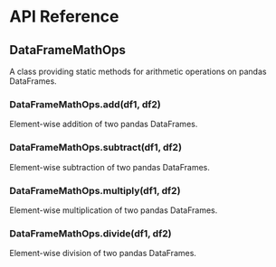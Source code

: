 # API Reference

## DataFrameMathOps

A class providing static methods for arithmetic operations on pandas DataFrames.

### DataFrameMathOps.add(df1, df2)

Element-wise addition of two pandas DataFrames.

### DataFrameMathOps.subtract(df1, df2)

Element-wise subtraction of two pandas DataFrames.

### DataFrameMathOps.multiply(df1, df2)

Element-wise multiplication of two pandas DataFrames.

### DataFrameMathOps.divide(df1, df2)

Element-wise division of two pandas DataFrames.
